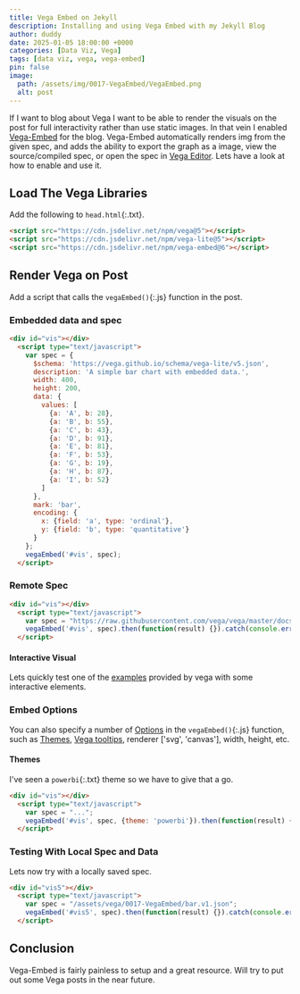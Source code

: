 ```yaml
---
title: Vega Embed on Jekyll
description: Installing and using Vega Embed with my Jekyll Blog
author: duddy
date: 2025-01-05 18:00:00 +0000
categories: [Data Viz, Vega]
tags: [data viz, vega, vega-embed]
pin: false
image:
  path: /assets/img/0017-VegaEmbed/VegaEmbed.png
  alt: post
---
```

 
If I want to blog about Vega I want to be able to render the visuals on the post for full interactivity rather than use static images. In that vein I enabled [Vega-Embed](https://github.com/vega/vega-embed) for the blog. Vega-Embed automatically renders img from the given spec, and adds the ability to export the graph as a image, view the source/compiled spec, or open the spec in [Vega Editor](https://vega.github.io/editor/#/). Lets have a look at how to enable and use it.

## Load The Vega Libraries

Add the following to `head.html`{:.txt}.

```html
<script src="https://cdn.jsdelivr.net/npm/vega@5"></script>
<script src="https://cdn.jsdelivr.net/npm/vega-lite@5"></script>
<script src="https://cdn.jsdelivr.net/npm/vega-embed@6"></script>
```

## Render Vega on Post

Add a script that calls the `vegaEmbed()`{:.js} function in the post.

### Embedded data and spec

```html
<div id="vis"></div>
  <script type="text/javascript">
    var spec = {
      $schema: 'https://vega.github.io/schema/vega-lite/v5.json',
      description: 'A simple bar chart with embedded data.',
      width: 400,
      height: 200,
      data: {
        values: [
          {a: 'A', b: 28},
          {a: 'B', b: 55},
          {a: 'C', b: 43},
          {a: 'D', b: 91},
          {a: 'E', b: 81},
          {a: 'F', b: 53},
          {a: 'G', b: 19},
          {a: 'H', b: 87},
          {a: 'I', b: 52}
        ]
      },
      mark: 'bar',
      encoding: {
        x: {field: 'a', type: 'ordinal'},
        y: {field: 'b', type: 'quantitative'}
      }
    };
    vegaEmbed('#vis', spec);
  </script>
```

<div id="vis"></div>
  <script type="text/javascript">
    var spec = {
      $schema: 'https://vega.github.io/schema/vega-lite/v5.json',
      description: 'A simple bar chart with embedded data.',
      width: 400,
      height: 200,
      data: {
        values: [
          {a: 'A', b: 28},
          {a: 'B', b: 55},
          {a: 'C', b: 43},
          {a: 'D', b: 91},
          {a: 'E', b: 81},
          {a: 'F', b: 53},
          {a: 'G', b: 19},
          {a: 'H', b: 87},
          {a: 'I', b: 52}
        ]
      },
      mark: 'bar',
      encoding: {
        x: {field: 'a', type: 'ordinal'},
        y: {field: 'b', type: 'quantitative'}
      }
    };
    vegaEmbed('#vis', spec);
  </script>

### Remote Spec

```html
<div id="vis"></div>
  <script type="text/javascript">
    var spec = "https://raw.githubusercontent.com/vega/vega/master/docs/examples/bar-chart.vg.json";
    vegaEmbed('#vis', spec).then(function(result) {}).catch(console.error);
  </script>
```

<div id="vis4"></div>
  <script type="text/javascript">
    var spec = "https://raw.githubusercontent.com/vega/vega/master/docs/examples/bar-chart.vg.json";
    vegaEmbed('#vis4', spec).then(function(result) {}).catch(console.error);
  </script>

#### Interactive Visual

Lets quickly test one of the [examples](https://vega.github.io/vega-tooltip/vega-examples.html) provided by vega with some interactive elements.

<div id="vis3"></div>
  <script type="text/javascript">
    var spec = {
      "$schema": "https://vega.github.io/schema/vega/v5.json",
      "width": 700,
      "height": 500,
      "padding": 0,
      "autosize": "none",
      "signals": [
        {"name": "cx", "update": "width / 2"},
        {"name": "cy", "update": "height / 2"},
        {
          "name": "nodeRadius",
          "value": 8,
          "bind": {"input": "range", "min": 1, "max": 50, "step": 1}
        },
        {
          "name": "nodeCharge",
          "value": -30,
          "bind": {"input": "range", "min": -100, "max": 10, "step": 1}
        },
        {
          "name": "linkDistance",
          "value": 30,
          "bind": {"input": "range", "min": 5, "max": 100, "step": 1}
        },
        {"name": "static", "value": true, "bind": {"input": "checkbox"}},
        {
          "description": "State variable for active node fix status.",
          "name": "fix",
          "value": 0,
          "on": [
            {
              "events": "symbol:mouseout[!event.buttons], window:mouseup",
              "update": "0"
            },
            {"events": "symbol:mouseover", "update": "fix || 1"},
            {
              "events": "[symbol:mousedown, window:mouseup] > window:mousemove!",
              "update": "2",
              "force": true
            }
          ]
        },
        {
          "description": "Graph node most recently interacted with.",
          "name": "node",
          "value": null,
          "on": [
            {"events": "symbol:mouseover", "update": "fix === 1 ? item() : node"}
          ]
        },
        {
          "description": "Flag to restart Force simulation upon data changes.",
          "name": "restart",
          "value": false,
          "on": [{"events": {"signal": "fix"}, "update": "fix > 1"}]
        }
      ],
      "data": [
        {
          "name": "node-data",
          "url": "https://raw.githubusercontent.com/vega/vega/master/docs/data/miserables.json",
          "format": {"type": "json", "property": "nodes"}
        },
        {
          "name": "link-data",
          "url": "https://raw.githubusercontent.com/vega/vega/master/docs/data/miserables.json",
          "format": {"type": "json", "property": "links"}
        }
      ],
      "scales": [
        {"name": "color", "type": "ordinal", "range": {"scheme": "category20c"}}
      ],
      "marks": [
        {
          "name": "nodes",
          "type": "symbol",
          "zindex": 1,
          "from": {"data": "node-data"},
          "on": [
            {
              "trigger": "fix",
              "modify": "node",
              "values": "fix === 1 ? {fx:node.x, fy:node.y} : {fx:x(), fy:y()}"
            },
            {"trigger": "!fix", "modify": "node", "values": "{fx: null, fy: null}"}
          ],
          "encode": {
            "enter": {
              "fill": {"scale": "color", "field": "group"},
              "stroke": {"value": "white"},
              "tooltip": {"signal": "datum.name"}
            },
            "update": {
              "size": {"signal": "2 * nodeRadius * nodeRadius"},
              "cursor": {"value": "pointer"}
            }
          },
          "transform": [
            {
              "type": "force",
              "iterations": 300,
              "restart": {"signal": "restart"},
              "static": {"signal": "static"},
              "forces": [
                {"force": "center", "x": {"signal": "cx"}, "y": {"signal": "cy"}},
                {"force": "collide", "radius": {"signal": "nodeRadius"}},
                {"force": "nbody", "strength": {"signal": "nodeCharge"}},
                {
                  "force": "link",
                  "links": "link-data",
                  "distance": {"signal": "linkDistance"}
                }
              ]
            }
          ]
        },
        {
          "type": "path",
          "from": {"data": "link-data"},
          "interactive": false,
          "encode": {
            "update": {"stroke": {"value": "#ccc"}, "strokeWidth": {"value": 0.5}}
          },
          "transform": [
            {
              "type": "linkpath",
              "shape": "line",
              "sourceX": "datum.source.x",
              "sourceY": "datum.source.y",
              "targetX": "datum.target.x",
              "targetY": "datum.target.y"
            }
          ]
        }
      ]
    };
    vegaEmbed('#vis3', spec).then(function(result) {}).catch(console.error);
  </script>

### Embed Options

You can also specify a number of [Options](https://github.com/vega/vega-embed?ttab=readme-ov-file#options) in the `vegaEmbed()`{:.js} function, such as [Themes](https://github.com/vega/vega-themes), [Vega tooltips](https://github.com/vega/vega-tooltip), renderer ['svg', 'canvas'], width,  height, etc.

#### Themes

I've seen a `powerbi`{:.txt} theme so we have to give that a go.

```html
<div id="vis"></div>
  <script type="text/javascript">
    var spec = "...";
    vegaEmbed('#vis', spec, {theme: 'powerbi'}).then(function(result) {}).catch(console.error);
  </script>
```

<div id="vis2"></div>
  <script type="text/javascript">
    var spec = {
      $schema: 'https://vega.github.io/schema/vega-lite/v5.json',
      description: 'A simple bar chart with embedded data.',
      width: 400,
      height: 200,
      data: {
        values: [
          {a: 'A', b: 28},
          {a: 'B', b: 55},
          {a: 'C', b: 43},
          {a: 'D', b: 91},
          {a: 'E', b: 81},
          {a: 'F', b: 53},
          {a: 'G', b: 19},
          {a: 'H', b: 87},
          {a: 'I', b: 52}
        ]
      },
      mark: 'bar',
      encoding: {
        x: {field: 'a', type: 'ordinal'},
        y: {field: 'b', type: 'quantitative'}
      }
    };
    vegaEmbed('#vis2', spec, {theme: 'powerbi'});
  </script>

### Testing With Local Spec and Data

Lets now try with a locally saved spec.

```html
<div id="vis5"></div>
  <script type="text/javascript">
    var spec = "/assets/vega/0017-VegaEmbed/bar.v1.json";
    vegaEmbed('#vis5', spec).then(function(result) {}).catch(console.error);
  </script>
```

<div id="vis5"></div>
  <script type="text/javascript">
    var spec = "/assets/vega/0017-VegaEmbed/bar.v1.json";
    vegaEmbed('#vis5', spec).then(function(result) {}).catch(console.error);
  </script>

## Conclusion

Vega-Embed is fairly painless to setup and a great resource. Will try to put out some Vega posts in the near future.